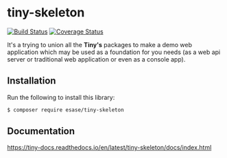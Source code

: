 # tiny-skeleton

[![Build Status](https://travis-ci.com/esase/tiny-skeleton.svg?branch=master)](https://travis-ci.com/github/esase/tiny-skeleton/builds)
[![Coverage Status](https://coveralls.io/repos/github/esase/tiny-skeleton/badge.svg?branch=master)](https://coveralls.io/github/esase/tiny-skeleton?branch=master)

It's a trying to union all the **Tiny's** packages to make a demo web application which may be used as a foundation for you needs (as a web api server or traditional web application or even as a console app).


## Installation

Run the following to install this library:

```bash
$ composer require esase/tiny-skeleton
```

## Documentation

https://tiny-docs.readthedocs.io/en/latest/tiny-skeleton/docs/index.html

